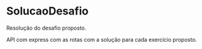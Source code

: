 # SolucaoDesafio
Resolução do desafio proposto.

API com express com as rotas com a solução para cada exercicio proposto.